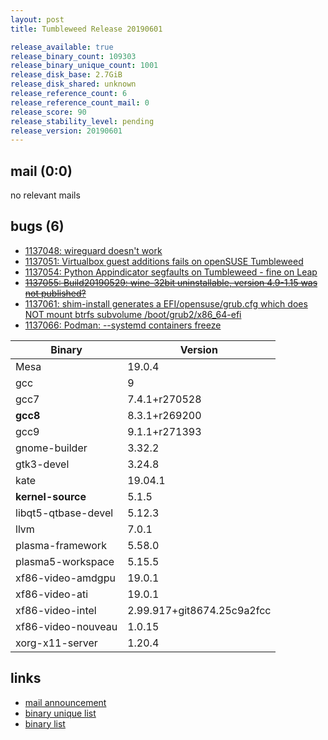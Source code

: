 ```yaml
---
layout: post
title: Tumbleweed Release 20190601

release_available: true
release_binary_count: 109303
release_binary_unique_count: 1001
release_disk_base: 2.7GiB
release_disk_shared: unknown
release_reference_count: 6
release_reference_count_mail: 0
release_score: 90
release_stability_level: pending
release_version: 20190601
---
```


## mail (0:0)

no relevant mails

## bugs (6)

<!--more-->

- [1137048: wireguard doesn't work](https://bugzilla.opensuse.org/show_bug.cgi?id=1137048)
- [1137051: Virtualbox guest additions fails on openSUSE Tumbleweed](https://bugzilla.opensuse.org/show_bug.cgi?id=1137051)
- [1137054: Python Appindicator segfaults on Tumbleweed - fine on Leap](https://bugzilla.opensuse.org/show_bug.cgi?id=1137054)
- ~~[1137055: Build20190529: wine-32bit uninstallable, version 4.9-1.15 was not published?](https://bugzilla.opensuse.org/show_bug.cgi?id=1137055)~~
- [1137061: shim-install generates a EFI/opensuse/grub.cfg which does NOT mount btrfs subvolume /boot/grub2/x86_64-efi](https://bugzilla.opensuse.org/show_bug.cgi?id=1137061)
- [1137066: Podman: --systemd containers freeze](https://bugzilla.opensuse.org/show_bug.cgi?id=1137066)

Binary | Version
--- | ---
Mesa | 19.0.4
gcc | 9
gcc7 | 7.4.1+r270528
**gcc8** | 8.3.1+r269200
gcc9 | 9.1.1+r271393
gnome-builder | 3.32.2
gtk3-devel | 3.24.8
kate | 19.04.1
**kernel-source** | 5.1.5
libqt5-qtbase-devel | 5.12.3
llvm | 7.0.1
plasma-framework | 5.58.0
plasma5-workspace | 5.15.5
xf86-video-amdgpu | 19.0.1
xf86-video-ati | 19.0.1
xf86-video-intel | 2.99.917+git8674.25c9a2fcc
xf86-video-nouveau | 1.0.15
xorg-x11-server | 1.20.4

## links

- [mail announcement](https://lists.opensuse.org/opensuse-factory/2019-06/msg00022.html)
- [binary unique list](http://download.opensuse.org/history/20190601/rpm.unique.list)
- [binary list](http://download.opensuse.org/history/20190601/rpm.list)
